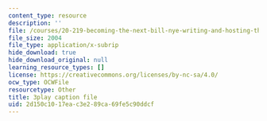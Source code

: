 ```yaml
---
content_type: resource
description: ''
file: /courses/20-219-becoming-the-next-bill-nye-writing-and-hosting-the-educational-show-january-iap-2015/2d150c1017eac3e289ca69fe5c90ddcf_LrJq-UIHKE8.srt
file_size: 2004
file_type: application/x-subrip
hide_download: true
hide_download_original: null
learning_resource_types: []
license: https://creativecommons.org/licenses/by-nc-sa/4.0/
ocw_type: OCWFile
resourcetype: Other
title: 3play caption file
uid: 2d150c10-17ea-c3e2-89ca-69fe5c90ddcf
---
```

